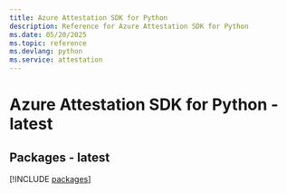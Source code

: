 ```yaml
---
title: Azure Attestation SDK for Python
description: Reference for Azure Attestation SDK for Python
ms.date: 05/20/2025
ms.topic: reference
ms.devlang: python
ms.service: attestation
---
```

# Azure Attestation SDK for Python - latest
## Packages - latest
[!INCLUDE [packages](attestation-index.md)]